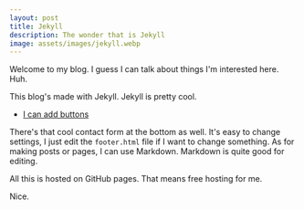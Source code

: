 ```yaml
---
layout: post
title: Jekyll
description: The wonder that is Jekyll
image: assets/images/jekyll.webp
---
```


Welcome to my blog. I guess I can talk about things I'm interested here. Huh.

This blog's made with Jekyll. Jekyll is pretty cool.
<ul class="actions fit">
	<li><a href="" class="button special fit">I can add buttons</a></li>
</ul>

There's that cool contact form at the bottom as well.
It's easy to change settings, I just edit the `footer.html` file if I want to change something. As for making posts or pages, I can use Markdown. Markdown is quite good for editing.

All this is hosted on GitHub pages. That means free hosting for me.

Nice.